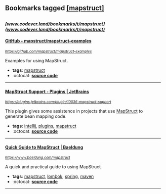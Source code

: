## Bookmarks tagged [[mapstruct]](https://www.codever.land/search?q=[mapstruct])

_<sup><sup>[www.codever.land/bookmarks/t/mapstruct](www.codever.land/bookmarks/t/mapstruct)</sup></sup>_
---
#### [GitHub - mapstruct/mapstruct-examples](https://github.com/mapstruct/mapstruct-examples)
_<sup>https://github.com/mapstruct/mapstruct-examples</sup>_

Examples for using MapStruct. 
* **tags**: [mapstruct](../tagged/mapstruct.md)
* :octocat: **[source code](https://github.com/mapstruct/mapstruct-examples)**
---
#### [MapStruct Support - Plugins | JetBrains](https://plugins.jetbrains.com/plugin/10036-mapstruct-support)
_<sup>https://plugins.jetbrains.com/plugin/10036-mapstruct-support</sup>_

This plugin gives some assistence in projects that use [MapStruct](http://mapstruct.org/) to generate bean mapping code.
* **tags**: [intellij](../tagged/intellij.md), [plugins](../tagged/plugins.md), [mapstruct](../tagged/mapstruct.md)
* :octocat: **[source code](https://github.com/mapstruct/mapstruct-idea)**
---
#### [Quick Guide to MapStruct | Baeldung](https://www.baeldung.com/mapstruct)
_<sup>https://www.baeldung.com/mapstruct</sup>_

A quick and practical guide to using MapStruct
* **tags**: [mapstruct](../tagged/mapstruct.md), [lombok](../tagged/lombok.md), [spring](../tagged/spring.md), [maven](../tagged/maven.md)
* :octocat: **[source code](https://github.com/eugenp/tutorials/tree/master/mapstruct)**
---
